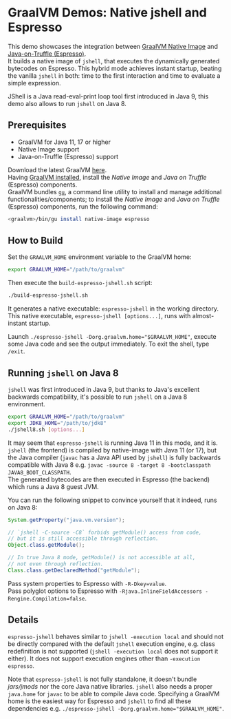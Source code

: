 # GraalVM Demos: Native jshell and Espresso

This demo showcases the integration between [GraalVM Native Image](https://www.graalvm.org/reference-manual/native-image/) and [Java-on-Truffle (Espresso)](https://www.graalvm.org/reference-manual/java-on-truffle/).  
It builds a native image of `jshell`, that executes the dynamically generated bytecodes on Espresso. This hybrid mode achieves instant startup, beating the vanilla `jshell` in both: time to the first interaction and time to evaluate a simple expression.

JShell is a Java read-eval-print loop tool first introduced in Java 9, this demo also allows to run `jshell` on Java 8.

## Prerequisites

- GraalVM for Java 11, 17 or higher
- Native Image support
- Java-on-Truffle (Espresso) support

Download the latest GraalVM [here](https://www.graalvm.org/downloads/).  
Having [GraalVM installed](https://www.graalvm.org/docs/getting-started/#install-graalvm), install the _Native Image_ and _Java on Truffle_ (Espresso) components.  
GraalVM bundles [`gu`](https://www.graalvm.org/reference-manual/graalvm-updater/), a command line utility to install and manage additional functionalities/components; to install the _Native Image_ and _Java on Truffle_ (Espresso) components, run the following command:

```bash
<graalvm>/bin/gu install native-image espresso
```

## How to Build
Set the `GRAALVM_HOME` environment variable to the GraalVM home:
```bash
export GRAALVM_HOME="/path/to/graalvm"
```

Then execute the `build-espresso-jshell.sh` script:
```bash
./build-espresso-jshell.sh
```

It generates a native executable: `espresso-jshell` in the working directory.
This native executable, `espresso-jshell [options...]`, runs with almost-instant startup.

Launch `./espresso-jshell -Dorg.graalvm.home="$GRAALVM_HOME"`, execute some Java code and see the output immediately.
To exit the shell, type `/exit`.

## Running `jshell` on Java 8

`jshell` was first introduced in Java 9, but thanks to Java's excellent backwards compatibility, it's possible to run `jshell` on a Java 8 environment.

```bash
export GRAALVM_HOME="/path/to/graalvm"
export JDK8_HOME="/path/to/jdk8"
./jshell8.sh [options...]
```

It may seem that `espresso-jshell` is running Java 11 in this mode, and it is.  
`jshell` (the frontend) is compiled by native-image with Java 11 (or 17), but the Java compiler (`javac` has a Java API used by `jshell`) is fully backwards compatible with Java 8 e.g. `javac -source 8 -target 8 -bootclasspath JAVA8_BOOT_CLASSPATH`.  
The generated bytecodes are then executed in Espresso (the backend) which runs a Java 8 guest JVM.

You can run the following snippet to convince yourself that it indeed, runs on Java 8:
```java
System.getProperty("java.vm.version");

// `jshell -C-source -C8` forbids getModule() access from code,
// but it is still accessible through reflection.
Object.class.getModule();

// In true Java 8 mode, getModule() is not accessible at all,
// not even through reflection.
Class.class.getDeclaredMethod("getModule");
```

Pass system properties to Espresso with `-R-Dkey=value`.  
Pass polyglot options to Espresso with `-Rjava.InlineFieldAccessors -Rengine.Compilation=false`.

## Details
`espresso-jshell` behaves similar to `jshell -execution local` and should not be directly compared with the default `jshell` execution engine, e.g. class redefinition is not supported (`jshell -execution local` does not support it either).
It does not  support execution engines other than `-execution espresso`. 

Note that `espresso-jshell` is not fully standalone, it doesn't bundle _jars/jmods_ nor the core Java native libraries. `jshell` also needs a proper `java.home` for `javac` to be able to compile Java code.
Specifying a GraalVM home is the easiest way for Espresso and `jshell` to find all these dependencies e.g. `./espresso-jshell -Dorg.graalvm.home="$GRAALVM_HOME"`.
